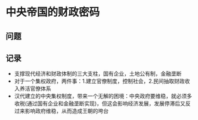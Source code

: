 # 中央帝国的财政密码

## 问题

## 记录

* 支撑现代经济和财政体制的三大支柱，国有企业，土地公有制，金融垄断
* 对于一个集权政府，两件事：1.建立官僚制度，控制社会，2.民间抽取财政收入养活官僚体系
* 汉代建立的中央集权制度，带来一个无解的困境：中央政府要维稳，就必须多收税(通过国有企业和金融垄断实现)，但这会影响经济发展，发展停滞后又反过来影响政府维稳，从而造成王朝的垮台

## 
